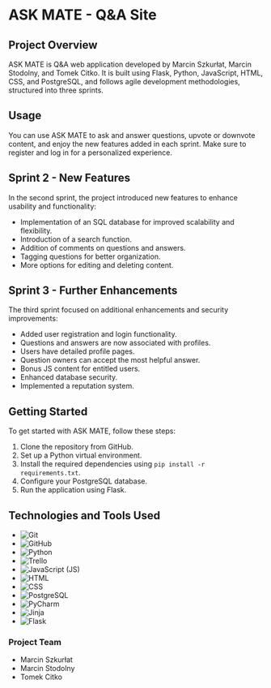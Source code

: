 # ASK MATE - Q&A Site

## Project Overview

ASK MATE is Q&A web application developed by Marcin Szkurłat, Marcin Stodolny, and Tomek Citko. It is built using Flask, Python, JavaScript, HTML, CSS, and PostgreSQL, and follows agile development methodologies, structured into three sprints.

## Usage

You can use ASK MATE to ask and answer questions, upvote or downvote content, and enjoy the new features added in each sprint. Make sure to register and log in for a personalized experience.

## Sprint 2 - New Features

In the second sprint, the project introduced new features to enhance usability and functionality:

- Implementation of an SQL database for improved scalability and flexibility.
- Introduction of a search function.
- Addition of comments on questions and answers.
- Tagging questions for better organization.
- More options for editing and deleting content.

## Sprint 3 - Further Enhancements

The third sprint focused on additional enhancements and security improvements:

- Added user registration and login functionality.
- Questions and answers are now associated with profiles.
- Users have detailed profile pages.
- Question owners can accept the most helpful answer.
- Bonus JS content for entitled users.
- Enhanced database security.
- Implemented a reputation system.

## Getting Started

To get started with ASK MATE, follow these steps:

1. Clone the repository from GitHub.
2. Set up a Python virtual environment.
3. Install the required dependencies using `pip install -r requirements.txt`.
4. Configure your PostgreSQL database.
5. Run the application using Flask.

## Technologies and Tools Used

- ![Git](https://img.shields.io/badge/Git-informational?style=flat&logo=git)
- ![GitHub](https://img.shields.io/badge/GitHub-informational?style=flat&logo=github)
- ![Python](https://img.shields.io/badge/Python-informational?style=flat&logo=python)
- ![Trello](https://img.shields.io/badge/Trello-informational?style=flat&logo=trello)
- ![JavaScript (JS)](https://img.shields.io/badge/JavaScript_(JS)-informational?style=flat&logo=javascript)
- ![HTML](https://img.shields.io/badge/HTML-informational?style=flat&logo=html5)
- ![CSS](https://img.shields.io/badge/CSS-informational?style=flat&logo=css3)
- ![PostgreSQL](https://img.shields.io/badge/PostgreSQL-informational?style=flat&logo=postgresql)
- ![PyCharm](https://img.shields.io/badge/PyCharm-informational?style=flat&logo=pycharm)
- ![Jinja](https://img.shields.io/badge/Jinja-informational?style=flat&logo=jinja)
- ![Flask](https://img.shields.io/badge/Flask-informational?style=flat&logo=flask)

### Project Team

- Marcin Szkurłat
- Marcin Stodolny
- Tomek Citko
